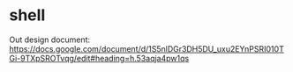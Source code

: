 # shell
Out design document: https://docs.google.com/document/d/1S5nlDGr3DH5DU_uxu2EYnPSRI010TGi-9TXpSROTvqg/edit#heading=h.53aqja4pw1qs
